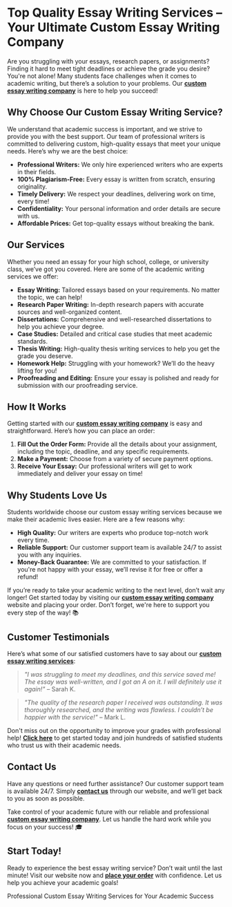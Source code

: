 <h1>Top Quality Essay Writing Services – Your Ultimate Custom Essay Writing Company</h1>

<p>Are you struggling with your essays, research papers, or assignments? Finding it hard to meet tight deadlines or achieve the grade you desire? You're not alone! Many students face challenges when it comes to academic writing, but there’s a solution to your problems. Our <strong><a href="https://tinyurl.com/topessay?keyword=custom+essay+writing+company">custom essay writing company</a></strong> is here to help you succeed!</p>

<h2>Why Choose Our Custom Essay Writing Service?</h2>

<p>We understand that academic success is important, and we strive to provide you with the best support. Our team of professional writers is committed to delivering custom, high-quality essays that meet your unique needs. Here’s why we are the best choice:</p>

<ul>
    <li><strong>Professional Writers:</strong> We only hire experienced writers who are experts in their fields.</li>
    <li><strong>100% Plagiarism-Free:</strong> Every essay is written from scratch, ensuring originality.</li>
    <li><strong>Timely Delivery:</strong> We respect your deadlines, delivering work on time, every time!</li>
    <li><strong>Confidentiality:</strong> Your personal information and order details are secure with us.</li>
    <li><strong>Affordable Prices:</strong> Get top-quality essays without breaking the bank.</li>
</ul>

<h2>Our Services</h2>

<p>Whether you need an essay for your high school, college, or university class, we’ve got you covered. Here are some of the academic writing services we offer:</p>

<ul>
    <li><strong>Essay Writing:</strong> Tailored essays based on your requirements. No matter the topic, we can help!</li>
    <li><strong>Research Paper Writing:</strong> In-depth research papers with accurate sources and well-organized content.</li>
    <li><strong>Dissertations:</strong> Comprehensive and well-researched dissertations to help you achieve your degree.</li>
    <li><strong>Case Studies:</strong> Detailed and critical case studies that meet academic standards.</li>
    <li><strong>Thesis Writing:</strong> High-quality thesis writing services to help you get the grade you deserve.</li>
    <li><strong>Homework Help:</strong> Struggling with your homework? We’ll do the heavy lifting for you!</li>
    <li><strong>Proofreading and Editing:</strong> Ensure your essay is polished and ready for submission with our proofreading service.</li>
</ul>

<h2>How It Works</h2>

<p>Getting started with our <strong><a href="https://tinyurl.com/topessay?keyword=custom+essay+writing+company">custom essay writing company</a></strong> is easy and straightforward. Here’s how you can place an order:</p>

<ol>
    <li><strong>Fill Out the Order Form:</strong> Provide all the details about your assignment, including the topic, deadline, and any specific requirements.</li>
    <li><strong>Make a Payment:</strong> Choose from a variety of secure payment options.</li>
    <li><strong>Receive Your Essay:</strong> Our professional writers will get to work immediately and deliver your essay on time!</li>
</ol>

<h2>Why Students Love Us</h2>

<p>Students worldwide choose our custom essay writing services because we make their academic lives easier. Here are a few reasons why:</p>

<ul>
    <li><strong>High Quality:</strong> Our writers are experts who produce top-notch work every time.</li>
    <li><strong>Reliable Support:</strong> Our customer support team is available 24/7 to assist you with any inquiries.</li>
    <li><strong>Money-Back Guarantee:</strong> We are committed to your satisfaction. If you're not happy with your essay, we’ll revise it for free or offer a refund!</li>
</ul>

<p>If you’re ready to take your academic writing to the next level, don’t wait any longer! Get started today by visiting our <strong><a href="https://tinyurl.com/topessay?keyword=custom+essay+writing+company">custom essay writing company</a></strong> website and placing your order. Don’t forget, we're here to support you every step of the way! 📚</p>

<h2>Customer Testimonials</h2>

<p>Here’s what some of our satisfied customers have to say about our <strong><a href="https://tinyurl.com/topessay?keyword=custom+essay+writing+company">custom essay writing services</a></strong>:</p>

<blockquote>
    <p><em>"I was struggling to meet my deadlines, and this service saved me! The essay was well-written, and I got an A on it. I will definitely use it again!"</em> – Sarah K.</p>
</blockquote>

<blockquote>
    <p><em>"The quality of the research paper I received was outstanding. It was thoroughly researched, and the writing was flawless. I couldn’t be happier with the service!"</em> – Mark L.</p>
</blockquote>

<p>Don't miss out on the opportunity to improve your grades with professional help! <strong><a href="https://tinyurl.com/topessay?keyword=custom+essay+writing+company">Click here</a></strong> to get started today and join hundreds of satisfied students who trust us with their academic needs.</p>

<h2>Contact Us</h2>

<p>Have any questions or need further assistance? Our customer support team is available 24/7. Simply <strong><a href="https://tinyurl.com/topessay?keyword=custom+essay+writing+company">contact us</a></strong> through our website, and we’ll get back to you as soon as possible.</p>

<p>Take control of your academic future with our reliable and professional <strong><a href="https://tinyurl.com/topessay?keyword=custom+essay+writing+company">custom essay writing company</a></strong>. Let us handle the hard work while you focus on your success! 🎓</p>

<h2>Start Today!</h2>

<p>Ready to experience the best essay writing service? Don’t wait until the last minute! Visit our website now and <strong><a href="https://tinyurl.com/topessay?keyword=custom+essay+writing+company">place your order</a></strong> with confidence. Let us help you achieve your academic goals!</p>
Professional Custom Essay Writing Services for Your Academic Success
